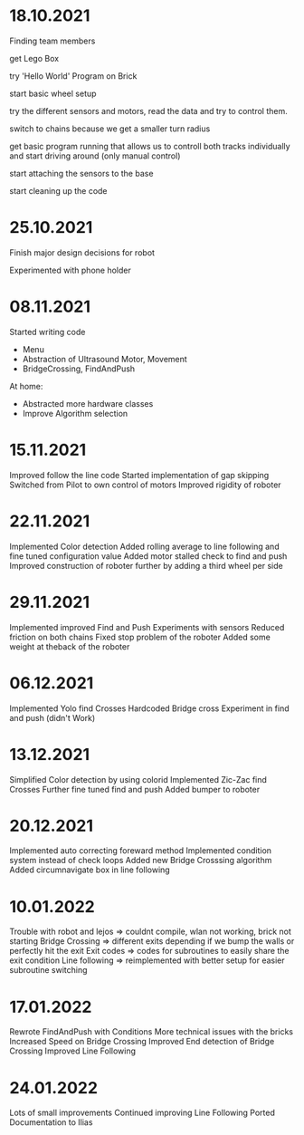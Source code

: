# 18.10.2021

Finding team members

get Lego Box

try 'Hello World' Program on Brick

start basic wheel setup

try the different sensors and motors, read the data and try to control them.

switch to chains because we get a smaller turn radius

get basic program running that allows us to controll both tracks individually and start driving around (only manual control)

start attaching the sensors to the base

start cleaning up the code

# 25.10.2021

Finish major design decisions for robot

Experimented with phone holder

# 08.11.2021

Started writing code
 - Menu
 - Abstraction of Ultrasound Motor, Movement
 - BridgeCrossing, FindAndPush

At home:
 - Abstracted more hardware classes
 - Improve Algorithm selection

# 15.11.2021

Improved follow the line code
Started implementation of gap skipping
Switched from Pilot to own control of motors
Improved rigidity of roboter

# 22.11.2021

Implemented Color detection
Added rolling average to line following and fine tuned configuration value
Added motor stalled check to find and push
Improved construction of roboter further by adding a third wheel per side

# 29.11.2021

Implemented improved Find and Push
Experiments with sensors
Reduced friction on both chains
Fixed stop problem of the roboter
Added some weight at theback of the roboter

# 06.12.2021

Implemented Yolo find Crosses
Hardcoded Bridge cross
Experiment in find and push (didn't Work)

# 13.12.2021

Simplified Color detection by using colorid
Implemented Zic-Zac find Crosses
Further fine tuned find and push
Added bumper to roboter

# 20.12.2021

Implemented auto correcting foreward method
Implemented condition system instead of check loops
Added new Bridge Crosssing algorithm
Added circumnavigate box in line following

# 10.01.2022

Trouble with robot and lejos => couldnt compile, wlan not working, brick not starting
Bridge Crossing => different exits depending if we bump the walls or perfectly hit the exit
Exit codes => codes for subroutines to easily share the exit condition
Line following => reimplemented with better setup for easier subroutine switching

# 17.01.2022
Rewrote FindAndPush with Conditions
More technical issues with the bricks
Increased Speed on Bridge Crossing
Improved End detection of Bridge Crossing
Improved Line Following

# 24.01.2022
Lots of small improvements
Continued improving Line Following
Ported Documentation to Ilias
